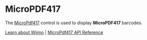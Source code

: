 MicroPDF417
===========

The [MicroPdf417](https://www.grapecity.com/wijmo/api/classes/wijmo_barcode_composite.micropdf417.html) control is used to display **MicroPDF417** barcodes.

[Learn about Wijmo](https://www.grapecity.com/wijmo) | [MicroPdf417 API Reference](https://www.grapecity.com/wijmo/api/classes/wijmo_barcode_composite.micropdf417.html)